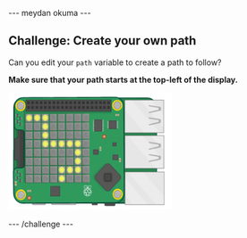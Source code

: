 \--- meydan okuma \---

## Challenge: Create your own path

Can you edit your `path` variable to create a path to follow?

**Make sure that your path starts at the top-left of the display.**

![ekran görüntüsü](images/tightrope-path-challenge.png)

\--- /challenge \---
